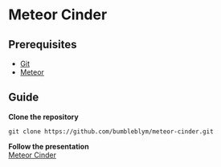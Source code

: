 # Meteor Cinder

## Prerequisites
* [Git](http://git-scm.com/book/en/v2/Getting-Started-Installing-Git)
* [Meteor](https://www.meteor.com/install)

## Guide
**Clone the repository**
```
git clone https://github.com/bumbleblym/meteor-cinder.git
```

**Follow the presentation**  
[Meteor Cinder](https://slides.com/bumbleblym/meteor-cinder)
